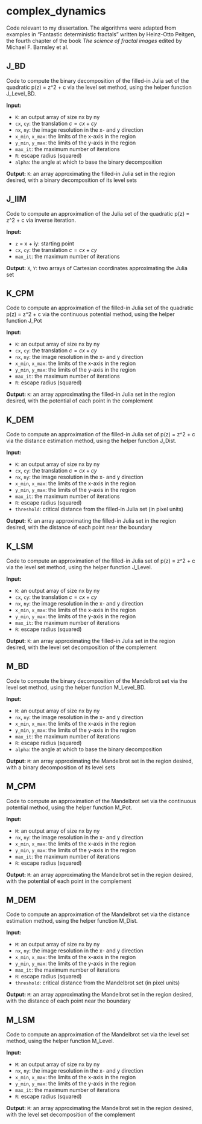 # complex_dynamics
Code relevant to my dissertation. The algorithms were adapted from examples in “Fantastic deterministic fractals” written by Heinz-Otto Peitgen, the fourth chapter of the book *The science of fractal images* edited by Michael F. Barnsley et al.  

## J_BD
Code to compute the binary decomposition of the filled-in Julia set of the quadratic p(z) = z^2 + c via the level set method, using the helper function J_Level_BD.

**Input:**
- `K`: an output array of size nx by ny 
- `cx`, `cy`: the translation $c = cx + cy$
- `nx`, `ny`: the image resolution in the x- and y direction 
- `x_min`, `x_max`: the limits of the x-axis in the region 
- `y_min`, `y_max`: the limits of the y-axis in the region 
- `max_it`: the maximum number of iterations 
- `R`: escape radius (squared) 
- `alpha`: the angle at which to base the binary decomposition 

**Output:**
`K`: an array approximating the filled-in Julia set in the region desired, with a binary decomposition of its level sets

## J_IIM
Code to compute an approximation of the Julia set of the quadratic p(z) = z^2 + c via inverse iteration.

**Input:**
- `z` = x + iy: starting point
- `cx`, `cy`: the translation $c = cx + cy$
- `max_it`: the maximum number of iterations 

**Output:**
`X`, `Y`: two arrays of Cartesian coordinates approximating the Julia set

## K_CPM
Code to compute an approximation of the filled-in Julia set of the quadratic p(z) = z^2 + c via the continuous potential method, using the helper function J_Pot

**Input:**

- `K`: an output array of size nx by ny 
- `cx`, `cy`: the translation $c = cx + cy$
- `nx`, `ny`: the image resolution in the x- and y direction 
- `x_min`, `x_max`: the limits of the x-axis in the region 
- `y_min`, `y_max`: the limits of the y-axis in the region 
- `max_it`: the maximum number of iterations 
- `R`: escape radius (squared) 

**Output:**
`K`: an array approximating the filled-in Julia set in the region desired, with the potential of each point in the complement

## K_DEM
Code to compute an approximation of the filled-in Julia set of p(z) = z^2 + c via the distance estimation method, using the helper function J_Dist.

**Input:**
- `K`: an output array of size nx by ny 
- `cx`, `cy`: the translation $c = cx + cy$
- `nx`, `ny`: the image resolution in the x- and y direction 
- `x_min`, `x_max`: the limits of the x-axis in the region 
- `y_min`, `y_max`: the limits of the y-axis in the region 
- `max_it`: the maximum number of iterations 
- `R`: escape radius (squared) 
- `threshold`: critical distance from the filled-in Julia set (in pixel units)

**Output:**
K: an array approximating the filled-in Julia set in the region desired, with the distance of each point near the boundary

## K_LSM
Code to compute an approximation of the filled-in Julia set of p(z) = z^2 + c via the level set method, using the helper function J_Level.

**Input:**
- `K`: an output array of size nx by ny 
- `cx`, `cy`: the translation $c = cx + cy$
- `nx`, `ny`: the image resolution in the x- and y direction 
- `x_min`, `x_max`: the limits of the x-axis in the region 
- `y_min`, `y_max`: the limits of the y-axis in the region 
- `max_it`: the maximum number of iterations 
- `R`: escape radius (squared) 

**Output:**
`K`: an array approximating the filled-in Julia set in the region desired, with the level set decomposition of the complement

## M_BD
Code to compute the binary decomposition of the Mandelbrot set via the level set method, using the helper function M_Level_BD.

**Input:**
- `M`: an output array of size nx by ny 
- `nx`, `ny`: the image resolution in the x- and y direction 
- `x_min`, `x_max`: the limits of the x-axis in the region 
- `y_min`, `y_max`: the limits of the y-axis in the region 
- `max_it`: the maximum number of iterations 
- `R`: escape radius (squared) 
- `alpha`: the angle at which to base the binary decomposition

**Output:**
`M`: an array approximating the Mandelbrot set in the region desired, with a binary decomposition of its level sets

## M_CPM
Code to compute an approximation of the Mandelbrot set via the continuous potential method, using the helper function M_Pot.

**Input:**
- `M`: an output array of size nx by ny 
- `nx`, `ny`: the image resolution in the x- and y direction 
- `x_min`, `x_max`: the limits of the x-axis in the region 
- `y_min`, `y_max`: the limits of the y-axis in the region 
- `max_it`: the maximum number of iterations 
- `R`: escape radius (squared) 

**Output:**
`M`: an array approximating the Mandelbrot set in the region desired, with the potential of each point in the complement

## M_DEM
Code to compute an approximation of the Mandelbrot set via the distance estimation method, using the helper function M_Dist.

**Input:**
- `M`: an output array of size nx by ny 
- `nx`, `ny`: the image resolution in the x- and y direction 
- `x_min`, `x_max`: the limits of the x-axis in the region 
- `y_min`, `y_max`: the limits of the y-axis in the region 
- `max_it`: the maximum number of iterations 
- `R`: escape radius (squared) 
- `threshold`: critical distance from the Mandelbrot set (in pixel units)

**Output:**
`M`: an array approximating the Mandelbrot set in the region desired, with the distance of each point near the boundary

## M_LSM
Code to compute an approximation of the Mandelbrot set via the level set method, using the helper function M_Level.

**Input:**
- `M`: an output array of size nx by ny 
- `nx`, `ny`: the image resolution in the x- and y direction 
- `x_min`, `x_max`: the limits of the x-axis in the region 
- `y_min`, `y_max`: the limits of the y-axis in the region 
- `max_it`: the maximum number of iterations 
- `R`: escape radius (squared) 

**Output:**
`M`: an array approximating the Mandelbrot set in the region desired, with the level set decomposition of the complement
